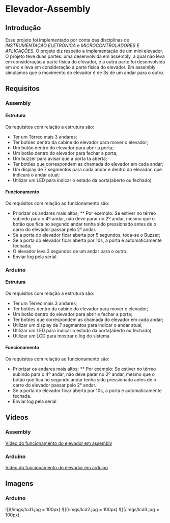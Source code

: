 # Elevador-Assembly

## Introdução
Esse projeto foi implementado por conta das disciplinas de *INSTRUMENTAÇÃO ELETRÔNICA* e *MICROCONTROLADORES E APLICAÇÕES*. O projeto diz respeito a implementação de um mini elevador. O projeto teve duas partes: uma desenvolvida em assembly, a qual não leva em consideração a parte física do elevador, e a outra parte foi desenvolvida em *ino* e leva em consideração a parte física do elevador. Em assembly simulamos que o movimento do elevador é de 3s de um andar para o outro.

## Requisitos
### Assembly
#### Estrutura
Os requisitos com relação a estrutura são:
* Ter um Térreo mais 3 andares;
* Ter botões dentro da cabine do elevador para mover o elevador;
* Um botão dentro do elevador para abrir a porta;
* Um botão dentro do elevador para fechar a porta;
* Um buzzer para avisar que a porta ta aberta;
* Ter botões que correspondem as chamada do elevador em cada andar;
* Um display de 7 segmentos para cada andar e dentro do elevador, que indicará o andar atual;
* Utilizar um LED para indicar o estado da porta(aberto ou fechado)
#### Funcionamento
Os requisitos com relação ao funcionamento são:
* Priorizar os andares mais altos;
  ** Por exemplo: Se estiver no térreo subindo para o 4º andar, não deve parar no 2º andar, mesmo que o botão que fica no segundo andar tenha sido pressionado antes de o carro do elevador passar pelo 2° andar.
* Se a porta do elevador ficar aberta por 5 segundos, toca-se o Buzzer;
* Se a porta do elevador ficar aberta por 10s, a porta é automaticamente fechada;
* O elevador leva 3 segundos de um andar para o outro.
* Enviar log pela serial

### Arduino
#### Estrutura
Os requisitos com relação a estrutura são:
* Ter um Térreo mais 3 andares;
* Ter botões dentro da cabine do elevador para mover o elevador;
* Um botão dentro do elevador para abrir e fechar a porta;
* Ter botões que correspondem as chamada do elevador em cada andar;
* Utilizar um display de 7 segmentos para indicar o andar atual;
* Utilizar um LED para indicar o estado da porta(aberto ou fechado)
* Utilizar um LCD para mostrar o log do sistema
#### Funcionamento
Os requisitos com relação ao funcionamento são:
* Priorizar os andares mais altos;
** Por exemplo: Se estiver no térreo subindo para o 4º andar, não deve parar no 2º andar, mesmo que o botão que fica no segundo andar tenha sido pressionado antes de o carro do elevador passar pelo 2° andar.
* Se a porta do elevador ficar aberta por 10s, a porta é automaticamente fechada.
* Enviar log pela serial

## Vídeos
### Assembly
[Video do funcionamento do elevador em assembly](https://www.youtube.com/watch?v=NJsJVgUABao&feature=youtu.be)
### Arduino
[Video do funcionamento do elevador em arduino](https://youtu.be/CorqOT0HRPI)

## Imagens
### Arduino
![](/imgs/lcd1.jpg = 100px)
![](/imgs/lcd2.jpg = 100px)
![](/imgs/lcd3.jpg = 100px)
